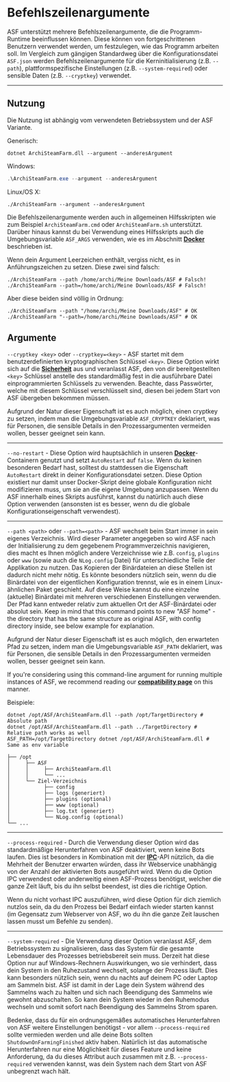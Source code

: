 # Befehlszeilenargumente

ASF unterstützt mehrere Befehlszeilenargumente, die die Programm-Runtime beeinflussen können. Diese können von fortgeschrittenen Benutzern verwendet werden, um festzulegen, wie das Programm arbeiten soll. Im Vergleich zum gängigen Standardweg über die Konfigurationsdatei `ASF.json` werden Befehlszeilenargumente für die Kerninitialisierung (z.B. `--path`), plattformspezifische Einstellungen (z.B. `--system-required`) oder sensible Daten (z.B. `--cryptkey`) verwendet.

* * *

## Nutzung

Die Nutzung ist abhängig vom verwendeten Betriebssystem und der ASF Variante.

Generisch:

```shell
dotnet ArchiSteamFarm.dll --argument --anderesArgument
```

Windows:

```powershell
.\ArchiSteamFarm.exe --argument --anderesArgument
```

Linux/OS X:

```shell
./ArchiSteamFarm --argument --anderesArgument
```

Die Befehlszeilenargumente werden auch in allgemeinen Hilfsskripten wie zum Beispiel `ArchiSteamFarm.cmd` oder `ArchiSteamFarm.sh` unterstützt. Darüber hinaus kannst du bei Verwendung eines Hilfsskripts auch die Umgebungsvariable `ASF_ARGS` verwenden, wie es im Abschnitt **[Docker](https://github.com/JustArchiNET/ArchiSteamFarm/wiki/Docker-de-DE#befehlszeilenargumente)** beschrieben ist.

Wenn dein Argument Leerzeichen enthält, vergiss nicht, es in Anführungszeichen zu setzen. Diese zwei sind falsch:

```shell
./ArchiSteamFarm --path /home/archi/Meine Downloads/ASF # Falsch!
./ArchiSteamFarm --path=/home/archi/Meine Downloads/ASF # Falsch!
```

Aber diese beiden sind völlig in Ordnung:

```shell
./ArchiSteamFarm --path "/home/archi/Meine Downloads/ASF" # OK
./ArchiSteamFarm "--path=/home/archi/Meine Downloads/ASF" # OK
```

## Argumente

`--cryptkey <key>` oder `--cryptkey=<key>` - ASF startet mit dem benutzerdefinierten kryptographischen Schlüssel `<key>`. Diese Option wirkt sich auf die **[Sicherheit](https://github.com/JustArchiNET/ArchiSteamFarm/wiki/Security-de-DE)** aus und veranlasst ASF, den von dir bereitgestellten `<key>` Schlüssel anstelle des standardmäßig fest in die ausführbare Datei einprogrammierten Schlüssels zu verwenden. Beachte, dass Passwörter, welche mit diesem Schlüssel verschlüsselt sind, diesen bei jedem Start von ASF übergeben bekommen müssen.

Aufgrund der Natur dieser Eigenschaft ist es auch möglich, einen cryptkey zu setzen, indem man die Umgebungsvariable `ASF_CRYPTKEY` deklariert, was für Personen, die sensible Details in den Prozessargumenten vermeiden wollen, besser geeignet sein kann.

* * *

`--no-restart` - Diese Option wird hauptsächlich in unseren **[Docker](https://github.com/JustArchi/ArchiSteamFarm/wiki/Docker-de-DE)**-Containern genutzt und setzt `AutoRestart` auf `false`. Wenn du keinen besonderen Bedarf hast, solltest du stattdessen die Eigenschaft `AutoRestart` direkt in deiner Konfigurationsdatei setzen. Diese Option existiert nur damit unser Docker-Skript deine globale Konfiguration nicht modifizieren muss, um sie an die eigene Umgebung anzupassen. Wenn du ASF innerhalb eines Skripts ausführst, kannst du natürlich auch diese Option verwenden (ansonsten ist es besser, wenn du die globale Konfigurationseigenschaft verwendest).

* * *

`--path <path>` oder `--path=<path>` - ASF wechselt beim Start immer in sein eigenes Verzeichnis. Wird dieser Parameter angegeben so wird ASF nach der Initialisierung zu dem gegebenem Programmverzeichnis navigieren, dies macht es Ihnen möglich andere Verzeichnisse wie z.B. `config`, `plugins` oder `www` (sowie auch die `NLog.config` Datei) für unterschiedliche Teile der Applikation zu nutzen. Das Kopieren der Binärdateien an diese Stellen ist dadurch nicht mehr nötig. Es könnte besonders nützlich sein, wenn du die Binärdatei von der eigentlichen Konfiguration trennst, wie es in einem Linux-ähnlichen Paket geschieht. Auf diese Weise kannst du eine einzelne (aktuelle) Binärdatei mit mehreren verschiedenen Einstellungen verwenden. Der Pfad kann entweder relativ zum aktuellen Ort der ASF-Binärdatei oder absolut sein. Keep in mind that this command points to new "ASF home" - the directory that has the same structure as original ASF, with config directory inside, see below example for explanation.

Aufgrund der Natur dieser Eigenschaft ist es auch möglich, den erwarteten Pfad zu setzen, indem man die Umgebungsvariable `ASF_PATH` deklariert, was für Personen, die sensible Details in den Prozessargumenten vermeiden wollen, besser geeignet sein kann.

If you're considering using this command-line argument for running multiple instances of ASF, we recommend reading our **[compatibility page](https://github.com/JustArchiNET/ArchiSteamFarm/wiki/Compatibility#multiple-instances)** on this manner.

Beispiele:

```shell
dotnet /opt/ASF/ArchiSteamFarm.dll --path /opt/TargetDirectory # Absolute path
dotnet /opt/ASF/ArchiSteamFarm.dll --path ../TargetDirectory # Relative path works as well
ASF_PATH=/opt/TargetDirectory dotnet /opt/ASF/ArchiSteamFarm.dll # Same as env variable
```

    ├── /opt
    │     ├── ASF
    │     │     ├── ArchiSteamFarm.dll
    │     │     └── ...
    │     └── Ziel-Verzeichnis
    │           ├── config
    │           ├── logs (generiert)
    │           ├── plugins (optional)
    │           ├── www (optional)
    │           ├── log.txt (generiert)
    │           └── NLog.config (optional)
    └── ...
    

* * *

`--process-required` - Durch die Verwendung dieser Option wird das standardmäßige Herunterfahren von ASF deaktiviert, wenn keine Bots laufen. Dies ist besonders in Kombination mit der **[IPC](https://github.com/JustArchi/ArchiSteamFarm/wiki/IPC-de-DE)**-API nützlich, da die Mehrheit der Benutzer erwarten würden, dass ihr Webservice unabhängig von der Anzahl der aktivierten Bots ausgeführt wird. Wenn du die Option IPC verwendest oder anderweitig einen ASF-Prozess benötigst, welcher die ganze Zeit läuft, bis du ihn selbst beendest, ist dies die richtige Option.

Wenn du nicht vorhast IPC auszuführen, wird diese Option für dich ziemlich nutzlos sein, da du den Prozess bei Bedarf einfach wieder starten kannst (im Gegensatz zum Webserver von ASF, wo du ihn die ganze Zeit lauschen lassen musst um Befehle zu senden).

* * *

`--system-required` - Die Verwendung dieser Option veranlasst ASF, dem Betriebssystem zu signalisieren, dass das System für die gesamte Lebensdauer des Prozesses betriebsbereit sein muss. Derzeit hat diese Option nur auf Windows-Rechnern Auswirkungen, wo sie verhindert, dass dein System in den Ruhezustand wechselt, solange der Prozess läuft. Dies kann besonders nützlich sein, wenn du nachts auf deinem PC oder Laptop am Sammeln bist. ASF ist damit in der Lage dein System während des Sammelns wach zu halten und sich nach Beendigung des Sammelns wie gewohnt abzuschalten. So kann dein System wieder in den Ruhemodus wechseln und somit sofort nach Beendigung des Sammelns Strom sparen.

Bedenke, dass du für ein ordnungsgemäßes automatisches Herunterfahren von ASF weitere Einstellungen benötigst - vor allem `--process-required` sollte vermieden werden und alle deine Bots sollten `ShutdownOnFarmingFinished` aktiv haben. Natürlich ist das automatische Herunterfahren nur eine Möglichkeit für dieses Feature und keine Anforderung, da du dieses Attribut auch zusammen mit z.B. `--process-required` verwenden kannst, was dein System nach dem Start von ASF unbegrenzt wach hält.